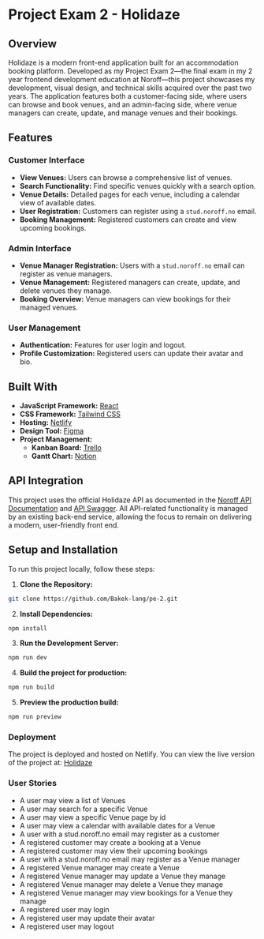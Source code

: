 # Project Exam 2 - Holidaze

## Overview

Holidaze is a modern front-end application built for an accommodation booking platform. Developed as my Project Exam 2—the final exam in my 2 year frontend development education at Noroff—this project showcases my development, visual design, and technical skills acquired over the past two years. The application features both a customer-facing side, where users can browse and book venues, and an admin-facing side, where venue managers can create, update, and manage venues and their bookings.

## Features

### Customer Interface

- **View Venues:** Users can browse a comprehensive list of venues.
- **Search Functionality:** Find specific venues quickly with a search option.
- **Venue Details:** Detailed pages for each venue, including a calendar view of available dates.
- **User Registration:** Customers can register using a `stud.noroff.no` email.
- **Booking Management:** Registered customers can create and view upcoming bookings.

### Admin Interface

- **Venue Manager Registration:** Users with a `stud.noroff.no` email can register as venue managers.
- **Venue Management:** Registered managers can create, update, and delete venues they manage.
- **Booking Overview:** Venue managers can view bookings for their managed venues.

### User Management

- **Authentication:** Features for user login and logout.
- **Profile Customization:** Registered users can update their avatar and bio.

## Built With

- **JavaScript Framework:** [React](https://reactjs.org/)
- **CSS Framework:** [Tailwind CSS](https://tailwindcss.com/)
- **Hosting:** [Netlify](https://www.netlify.com/)
- **Design Tool:** [Figma](https://www.figma.com/)
- **Project Management:**
  - **Kanban Board:** [Trello](https://trello.com/)
  - **Gantt Chart:** [Notion](https://www.notion.com/)

## API Integration

This project uses the official Holidaze API as documented in the [Noroff API Documentation](https://docs.noroff.dev/) and [API Swagger](https://v2.api.noroff.dev/docs/static/index.html). All API-related functionality is managed by an existing back-end service, allowing the focus to remain on delivering a modern, user-friendly front end.

## Setup and Installation

To run this project locally, follow these steps:

1. **Clone the Repository:**

```bash
git clone https://github.com/Bakek-lang/pe-2.git
```

2. **Install Dependencies:**

```bash
npm install
```

3. **Run the Development Server:**

```bash
npm run dev
```

4. **Build the project for production:**

```bash
npm run build
```

5. **Preview the production build:**

```bash
npm run preview
```

### Deployment

The project is deployed and hosted on Netlify. You can view the live version of the project at: [Holidaze](#)

### User Stories

- A user may view a list of Venues
- A user may search for a specific Venue
- A user may view a specific Venue page by id
- A user may view a calendar with available dates for a Venue
- A user with a stud.noroff.no email may register as a customer
- A registered customer may create a booking at a Venue
- A registered customer may view their upcoming bookings
- A user with a stud.noroff.no email may register as a Venue manager
- A registered Venue manager may create a Venue
- A registered Venue manager may update a Venue they manage
- A registered Venue manager may delete a Venue they manage
- A registered Venue manager may view bookings for a Venue they manage
- A registered user may login
- A registered user may update their avatar
- A registered user may logout
